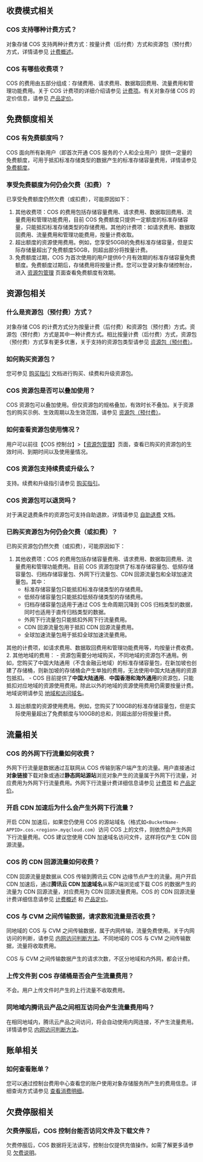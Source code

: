 ## 收费模式相关

### COS 支持哪种计费方式？

对象存储 COS 支持两种计费方式：按量计费（后付费）方式和资源包（预付费）方式，详情请参见 [计费概述](https://cloud.tencent.com/document/product/436/16871)。


### COS 有哪些收费项？

COS 的费用由五部分组成：存储费用、请求费用、数据取回费用、流量费用和管理功能费用。关于 COS 计费项的详细介绍请参见 [计费项](https://cloud.tencent.com/document/product/436/40285)。有关对象存储 COS 的定价信息，请参见 [产品定价](https://cloud.tencent.com/document/product/436/6239)。 


## 免费额度相关

### COS 有免费额度吗？

COS 面向所有新用户（即首次开通 COS 服务的个人和企业用户）提供一定量的免费额度，可用于抵扣标准存储类型的数据产生的标准存储容量费用，详情请参见 [免费额度](https://cloud.tencent.com/document/product/436/6240)。

### 享受免费额度为何仍会欠费（扣费）？

已享受免费额度仍然欠费（或扣费），可能原因如下：

1. 其他收费项：COS 的费用包括存储容量费用、请求费用、数据取回费用、流量费用和管理功能费用，目前 COS 免费额度只提供一定额度的标准存储容量，只能抵扣标准存储类型的存储费用。其他的计费项：如请求费用、数据取回费用、流量费用和管理功能费用，按量计费收取。
2. 超出额度的资源使用费用。例如，您享受50GB的免费标准存储容量，但是实际存储量超出了免费额度50GB，则超出部分将按量计费。
3. 免费额度过期，COS 为首次使用的用户提供6个月有效期的标准存储容量免费额度。免费额度过期后，存储费用将按量计费。您可以登录对象存储控制台，进入 [资源包管理](https://console.cloud.tencent.com/cos5/package) 页面查看免费额度有效期。



## 资源包相关

### 什么是资源包（预付费）方式？

对象存储 COS 的计费方式分为按量计费（后付费）和资源包（预付费）方式。资源包（预付费）方式是其中一种计费方式。相比按量计费（后付费）方式，资源包（预付费）方式享有更多优惠，关于支持的资源包类型请参见 [资源包（预付费）](https://cloud.tencent.com/document/product/436/36523)。

### 如何购买资源包？
您可参见 [购买指引](https://cloud.tencent.com/document/product/436/36518) 文档进行购买、续费和升级资源包。 

### COS 资源包是否可以叠加使用？

COS 资源包可以叠加使用。但仅资源包的规格叠加，有效时长不叠加。关于资源包的购买示例、生效周期以及生效范围，请参见 [资源包（预付费）](https://cloud.tencent.com/document/product/436/36523)。

### 如何查看资源包使用情况？

用户可以前往【COS 控制台】>【[资源包管理](https://console.cloud.tencent.com/cos5/package)】页面，查看已购买的资源包的生效时间、到期时间以及使用量情况。

### COS 资源包支持续费或升级么？

支持。续费和升级指引请参见 [购买指引](https://cloud.tencent.com/document/product/436/36518)。



### COS 资源包可以退货吗？

对于满足退费条件的资源包可支持自助退款，详情请参见 [自助退费](https://cloud.tencent.com/document/product/436/36523#.E8.87.AA.E5.8A.A9.E9.80.80.E8.B4.B9) 文档。


### 已购买资源包为何仍会欠费（或扣费）？

已购买资源包仍然欠费（或扣费），可能原因如下：

1. 其他收费项：COS 的费用包括存储容量费用、请求费用、数据取回费用、流量费用和管理功能费用。目前 COS 资源包提供了标准存储容量包、低频存储容量包、归档存储容量包、外网下行流量包、CDN 回源流量包和全球加速流量包。其中：
   - 标准存储容量包只能抵扣标准存储类型的存储费用。
   - 低频存储容量包只能抵扣低频存储类型的存储费用。
   - 归档存储容量包适用于通过 COS 生命周期沉降到 COS 归档类型的数据，同时也适用于直传归档类型的数据。
   - 外网下行流量包只能抵扣外网下行流量费用。
   - CDN 回源流量包用于抵扣 CDN 回源流量费用。
   - 全球加速流量包用于抵扣全球加速流量费用。
   
其他的计费项，如请求费用、数据取回费用和管理功能费用等，均按量计费收费。
2. 其他地域的费用：
	- 资源包需要分地域购买，不同地域的资源包不通用。例如，您购买了中国大陆通用（不含金融云地域）的标准存储容量包，在新加坡也创建了存储桶，则新加坡的存储桶会产生单独的费用，无法使用中国大陆通用的资源包抵扣。
	- COS 目前提供了**中国大陆通用**、**中国香港和海外通用**的资源包，只能抵扣对应地域的资源使用费用。除此以外的地域的资源使用费用仍需要按量计费。地域说明请参见 [地域和访问域名](https://cloud.tencent.com/document/product/436/6224)。

3. 超出额度的资源使用费用。例如，您购买了100GB的标准存储容量包，但是实际使用量超出了免费额度与100GB的总和，则超出部分将按量计费。


## 流量相关

### COS 的外网下行流量如何收费？

外网下行流量是数据通过互联网从 COS 传输到客户端产生的流量。用户直接通过**对象链接**下载对象或通过**静态网站源站**浏览对象产生的流量属于外网下行流量，对应费用为外网下行流量费用。外网下行流量计费详细信息请参见 [计费项](https://cloud.tencent.com/document/product/436/40285) 和 [产品定价](https://cloud.tencent.com/document/product/436/6239)。

### 开启 CDN 加速后为什么会产生外网下行流量？

开启 CDN 加速后，如果您仍使用 COS 的源站域名（格式如`<BucketName-APPID>.cos.<region>.myqcloud.com`）访问 COS 上的文件，则依然会产生外网下行流量费用。COS 建议您使用 CDN 加速域名访问文件，这样将仅产生 CDN 回源流量。

### COS 的 CDN 回源流量如何收费？

CDN 回源流量是数据从 COS 传输到腾讯云 CDN 边缘节点产生的流量。用户开启 CDN 加速后，通过**腾讯云 CDN 加速域名**从客户端浏览或下载 COS 的数据产生的流量为 CDN 回源流量，对应费用为 CDN 回源流量费用。COS 的 CDN 回源流量计费详细信息请参见 [计费概述](https://cloud.tencent.com/document/product/436/16871) 和 [产品定价](https://cloud.tencent.com/document/product/436/6239)。


### COS 与 CVM 之间传输数据，请求数和流量是否收费？

同地域的 COS 与 CVM 之间传输数据，属于内网传输，流量免费使用。关于内网访问的判断，请参见 [内网访问判断方法](https://cloud.tencent.com/document/product/436/31315#.E5.86.85.E7.BD.91.E8.AE.BF.E9.97.AE.E5.88.A4.E6.96.AD.E6.96.B9.E6.B3.95)。不同地域的 COS 与 CVM 之间传输数据，流量将收取费用。

COS 与 CVM 之间传输数据产生的请求次数，不区分地域和内外网，都会计费。


### 上传文件到 COS 存储桶是否会产生流量费用？

不会。用户上传文件时产生的上行流量不收取费用。


### 同地域内腾讯云产品之间相互访问会产生流量费用吗？

在相同地域内，腾讯云产品之间访问，将会自动使用内网连接，不产生流量费用。详情请参见 [内网访问判断方法](https://cloud.tencent.com/document/product/436/31315#.E5.86.85.E7.BD.91.E8.AE.BF.E9.97.AE.E5.88.A4.E6.96.AD.E6.96.B9.E6.B3.95)。

## 账单相关

### 如何查看账单？

您可以通过控制台费用中心查看您的账户使用对象存储服务所产生的费用信息。详细查询方式请参见 [查看消费明细](https://cloud.tencent.com/document/product/436/30357)。

## 欠费停服相关


### 欠费停服后，COS 控制台能否访问文件及下载文件？

欠费停服后，COS 数据将无法读写，控制台仅提供充值操作。如需了解更多请参见 [欠费说明](https://cloud.tencent.com/document/product/436/10044)。
